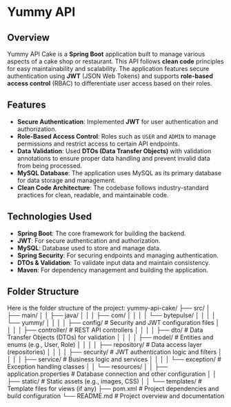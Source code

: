 # Yummy API 

## Overview
Yummy API Cake is a **Spring Boot** application built to manage various aspects of a cake shop or restaurant. This API follows **clean code** principles for easy maintainability and scalability. The application features secure authentication using **JWT** (JSON Web Tokens) and supports **role-based access control** (RBAC) to differentiate user access based on their roles.

## Features
- **Secure Authentication**: Implemented **JWT** for user authentication and authorization.
- **Role-Based Access Control**: Roles such as `USER` and `ADMIN` to manage permissions and restrict access to certain API endpoints.
- **Data Validation**: Used **DTOs (Data Transfer Objects)** with validation annotations to ensure proper data handling and prevent invalid data from being processed.
- **MySQL Database**: The application uses MySQL as its primary database for data storage and management.
- **Clean Code Architecture**: The codebase follows industry-standard practices for clean, readable, and maintainable code.

## Technologies Used
- **Spring Boot**: The core framework for building the backend.
- **JWT**: For secure authentication and authorization.
- **MySQL**: Database used to store and manage data.
- **Spring Security**: For securing endpoints and managing authentication.
- **DTOs & Validation**: To validate input data and maintain consistency.
- **Maven**: For dependency management and building the application.

## Folder Structure

Here is the folder structure of the project:
yummy-api-cake/ ├── src/ │ ├── main/ │ │ ├── java/ │ │ │ ├── com/ │ │ │ │ └── bytepulse/ │ │ │ │ └── yummy/ │ │ │ │ ├── config/ # Security and JWT configuration files │ │ │ │ ├── controller/ # REST API controllers │ │ │ │ ├── dto/ # Data Transfer Objects (DTOs) for validation │ │ │ │ ├── model/ # Entities and enums (e.g., User, Role) │ │ │ │ ├── repository/ # Data access layer (repositories) │ │ │ │ ├── security/ # JWT authentication logic and filters │ │ │ │ ├── service/ # Business logic and services │ │ │ │ └── exception/ # Exception handling classes │ │ └── resources/ │ │ ├── application.properties # Database connection and other configuration │ │ ├── static/ # Static assets (e.g., images, CSS) │ │ └── templates/ # Template files for views (if any) ├── pom.xml # Project dependencies and build configuration └── README.md # Project overview and documentation


